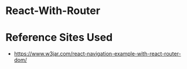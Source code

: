 # React-With-Router

<h1>Reference Sites Used </h1>
<ul>
<li><a href="https://www.w3jar.com/react-navigation-example-with-react-router-dom/" target="_blank">https://www.w3jar.com/react-navigation-example-with-react-router-dom/</a></li>
</ul>
 

